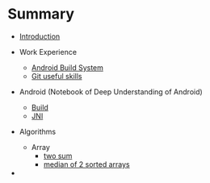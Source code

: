 # Summary

* [Introduction](README.md)
* Work Experience
  * [Android Build System](Android/android.build.system.md)
  * [Git useful skills](CodeManagement/git.useful.skills.md)

* Android (Notebook of Deep Understanding of Android)
  * [Build](Android/Build/build_system.md)
  * [JNI](Android/JNI/jni.md)
* Algorithms
  * Array
    * [two sum](Algorithms/Array/two.sum.md)
    * [median of 2 sorted arrays](Algorithms/Array/median.of.two.sorted.arrays.md)
* 